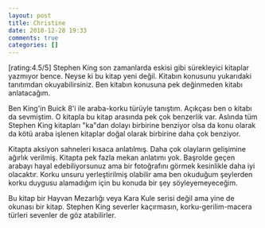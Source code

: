 ```yaml
---
layout: post
title: Christine
date: 2010-12-28 19:33
comments: true
categories: []
---
```

<script src="http://www.idefix.com/ncsi/productinfo.js" type="text/javascript"></script> <script type="text/javascript">// < ![CDATA[
_getProduct('ICK868I6Q2MTZZNCFNED','81355','http:\/\/www.idefix.com')
// ]]></script>
[rating:4.5/5]
Stephen King son zamanlarda eskisi gibi sürekleyici kitaplar yazmıyor bence. Neyse ki bu kitap yeni değil. Kitabın konusunu yukarıdaki tanıtımdan okuyabilirsiniz. Ben kitabın konusuna pek değinmeden kitabı anlatacağım.

Ben King'in Buick 8'i ile araba-korku türüyle tanıştım. Açıkçası ben o kitabı da sevmiştim. O kitapla bu kitap arasında pek çok benzerlik var. Aslında tüm Stephen King kitapları "ka"dan dolayı birbirine benziyor olsa da konu olarak da kötü araba işlenen kitaplar doğal olarak birbirine daha çok benziyor.

Kitapta aksiyon sahneleri kısaca anlatılmış. Daha çok olayların gelişimine ağırlık verilmiş. Kitapta pek fazla mekan anlatımı yok. Başrolde geçen arabayı hayal edebiliyorsunuz ama bir fotoğrafını görmek kesinlikle daha iyi olacaktır. Korku unsuru yerleştirilmiş olabilir ama ben okuduğum şeylerden korku duygusu alamadığım için bu konuda bir şey söyleyemeyeceğim.

Bu kitap bir Hayvan Mezarlığı veya Kara Kule serisi değil ama yine de okunası bir kitap. Stephen King severler kaçırmasın, korku-gerilim-macera türleri sevenler de göz atabilirler.


